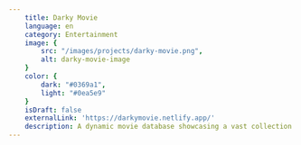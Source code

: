 ```yaml
---
    title: Darky Movie
    language: en
    category: Entertainment
    image: {
        src: "/images/projects/darky-movie.png",
        alt: darky-movie-image
    }
    color: {
        dark: "#0369a1",
        light: "#0ea5e9"
    }
    isDraft: false
    externalLink: 'https://darkymovie.netlify.app/'
    description: A dynamic movie database showcasing a vast collection of movies, TV shows, and providing a comprehensive cinematic experiences.
---
```




